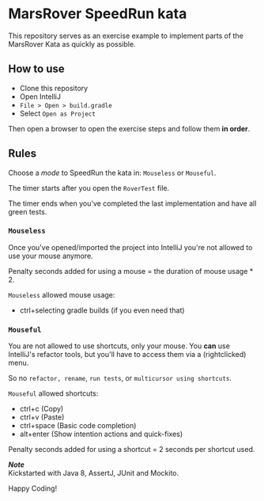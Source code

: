# MarsRover SpeedRun kata

This repository serves as an exercise example to implement parts of the MarsRover Kata as quickly as possible.

## How to use
* Clone this repository
* Open IntelliJ
* `File > Open > build.gradle`
* Select `Open as Project`

Then open a browser to open the exercise steps and follow them **in order**.

## Rules
Choose a _mode_ to SpeedRun the kata in: `Mouseless` or `Mouseful`.

The timer starts after you open the `RoverTest` file.

The timer ends when you've completed the last implementation and have all green tests.

### `Mouseless`
Once you've opened/imported the project into IntelliJ you're not allowed to use your mouse anymore.

Penalty seconds added for using a mouse = the duration of mouse usage * 2.

`Mouseless` allowed mouse usage:
* ctrl+selecting gradle builds (if you even need that) 

### `Mouseful`
You are not allowed to use shortcuts, only your mouse. You **can** use IntelliJ's refactor tools, but you'll have to access them via a (rightclicked) menu.

So no `refactor, rename`, `run tests`, or `multicursor using shortcuts`.

`Mouseful` allowed shortcuts:
* ctrl+c (Copy)
* ctrl+v (Paste)
* ctrl+space (Basic code completion)
* alt+enter (Show intention actions and quick-fixes)

Penalty seconds added for using a shortcut = 2 seconds per shortcut used.

_**Note**_  
Kickstarted with Java 8, AssertJ, JUnit and Mockito.

Happy Coding!
